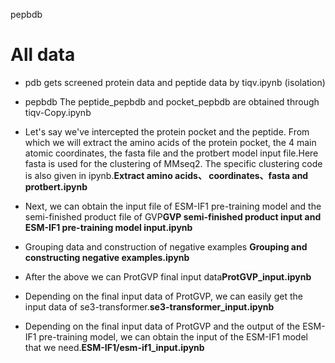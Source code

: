 pepbdb

# All data

- pdb gets screened protein data and peptide data by tiqv.ipynb (isolation)
- pepbdb The peptide_pepbdb and pocket_pepbdb are obtained through tiqv-Copy.ipynb

- Let's say we've intercepted the protein pocket and the peptide. From which we will extract the amino acids of the protein pocket, the 4 main atomic coordinates, the fasta file and the protbert model input file.Here fasta is used for the clustering of MMseq2. The specific clustering code is also given in ipynb.**Extract amino acids、 coordinates、fasta and protbert.ipynb**
- Next, we can obtain the input file of ESM-IF1 pre-training model and the semi-finished product file of GVP**GVP semi-finished product input and ESM-IF1 pre-training model input.ipynb**
- Grouping data and construction of negative examples **Grouping and constructing negative examples.ipynb**
- After the above we can ProtGVP final input data**ProtGVP_input.ipynb**
- Depending on the final input data of ProtGVP, we can easily get the input data of se3-transformer.**se3-transformer_input.ipynb**
- Depending on the final input data of ProtGVP and the output of the ESM-IF1 pre-training model, we can obtain the input of the ESM-IF1 model that we need.**ESM-IF1/esm-if1_input.ipynb**
